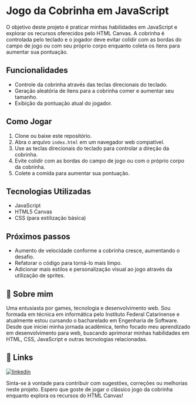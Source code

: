 
# Jogo da Cobrinha em JavaScript

O objetivo deste projeto é praticar minhas habilidades em JavaScript e explorar os recursos oferecidos pelo HTML Canvas. A cobrinha é controlada pelo teclado e o jogador deve evitar colidir com as bordas do campo de jogo ou com seu próprio corpo enquanto coleta os itens para aumentar sua pontuação.


## Funcionalidades

- Controle da cobrinha através das teclas direcionais do teclado.
- Geração aleatória de itens para a cobrinha comer e aumentar seu tamanho.
- Exibição da pontuação atual do jogador.


## Como Jogar

1. Clone ou baixe este repositório.
2. Abra o arquivo `index.html` em um navegador web compatível.
3. Use as teclas direcionais do teclado para controlar a direção da cobrinha.
4. Evite colidir com as bordas do campo de jogo ou com o próprio corpo da cobrinha.
5. Colete a comida para aumentar sua pontuação.


## Tecnologias Utilizadas

- JavaScript
- HTML5 Canvas
- CSS (para estilização básica)


## Próximos passos

- Aumento de velocidade conforme a cobrinha cresce, aumentando o desafio.
- Refatorar o código para torná-lo mais limpo.
- Adicionar mais estilos e personalização visual ao jogo através da utilização de sprites.


## 🚀 Sobre mim

Uma entusiasta por games, tecnologia e desenvolvimento web. Sou formada em técnica em informática pelo Instituto Federal Catarinense e atualmente estou cursando o bacharelado em Engenharia de Software. Desde que iniciei minha jornada acadêmica, tenho focado meu aprendizado em desenvolvimento para web, buscando aprimorar minhas habilidades em HTML, CSS, JavaScript e outras tecnologias relacionadas. 



## 🔗 Links

[![linkedin](https://img.shields.io/badge/linkedin-0A66C2?style=for-the-badge&logo=linkedin&logoColor=white)](https://www.linkedin.com/in/amanda-crispim/)

Sinta-se à vontade para contribuir com sugestões, correções ou melhorias neste projeto. Espero que goste de jogar o clássico jogo da cobrinha enquanto explora os recursos do HTML Canvas!

